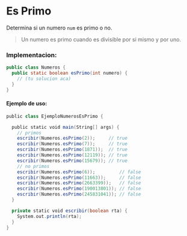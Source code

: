 Es Primo
========

Determina si un numero `num` es primo o no.

> Un numero es primo cuando es divisible por si mismo y por uno.

### Implementacion:

```java
public class Numeros {
  public static boolean esPrimo(int numero) {
    // (tu solucion aca)
  }
}
```

#### Ejemplo de uso:

```scala
public class EjemploNumerosEsPrimo {

  public static void main(String[] args) {
    // primos
    escribir(Numeros.esPrimo(2));     // true
    escribir(Numeros.esPrimo(7));     // true
    escribir(Numeros.esPrimo(1871));  // true
    escribir(Numeros.esPrimo(12119)); // true
    escribir(Numeros.esPrimo(15679)); // true
    // no primos
    escribir(Numeros.esPrimo(6));         // false
    escribir(Numeros.esPrimo(11663));     // false
    escribir(Numeros.esPrimo(2663399));   // false
    escribir(Numeros.esPrimo(190013801)); // false
    escribir(Numeros.esPrimo(245831041)); // false
  }

  private static void escribir(boolean rta) {
    System.out.println(rta);
  }
}
```
